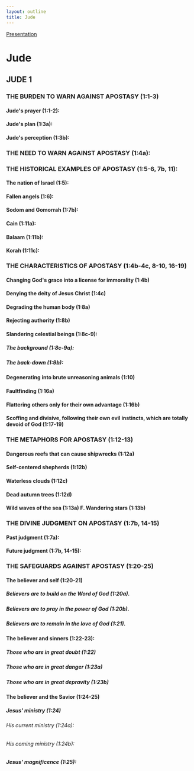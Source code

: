 ```yaml
---
layout: outline
title: Jude
---
```

[Presentation](/Expository/ODP/Jude/Jude.odp)
# Jude
## JUDE 1
### THE BURDEN TO WARN AGAINST APOSTASY (1:1-3) 
####  Jude\'s prayer (1:1-2): 
####  Jude\'s plan (1:3a): 
####  Jude\'s perception (1:3b): 
### THE NEED TO WARN AGAINST APOSTASY (1:4a): 
### THE HISTORICAL EXAMPLES OF APOSTASY (1:5-6, 7b, 11): 
####  The nation of Israel (1:5): 
####  Fallen angels (1:6): 
####  Sodom and Gomorrah (1:7b): 
####  Cain (1:11a): 
####  Balaam (1:11b): 
####  Korah (1:11c): 
### THE CHARACTERISTICS OF APOSTASY (1:4b-4c, 8-10, 16-19) 
####  Changing God\'s grace into a license for immorality (1:4b) 
####  Denying the deity of Jesus Christ (1:4c) 
####  Degrading the human body (1:8a) 
####  Rejecting authority (1:8b) 
####  Slandering celestial beings (1:8c-9): 
#####  The background (1:8c-9a): 
#####  The back-down (1:9b): 
####  Degenerating into brute unreasoning animals (1:10) 
####  Faultfinding (1:16a) 
####  Flattering others only for their own advantage (1:16b) 
####  Scoffing and divisive, following their own evil instincts, which are totally devoid of God (1:17-19) 
### THE METAPHORS FOR APOSTASY (1:12-13) 
####  Dangerous reefs that can cause shipwrecks (1:12a) 
####  Self-centered shepherds (1:12b) 
####  Waterless clouds (1:12c) 
####  Dead autumn trees (1:12d) 
####  Wild waves of the sea (1:13a) F. Wandering stars (1:13b) 
### THE DIVINE JUDGMENT ON APOSTASY (1:7b, 14-15) 
####  Past judgment (1:7a): 
####  Future judgment (1:7b, 14-15): 
### THE SAFEGUARDS AGAINST APOSTASY (1:20-25) 
####  The believer and self (1:20-21) 
#####  Believers are to build on the Word of God (1:20a). 
#####  Believers are to pray in the power of God (1:20b). 
#####  Believers are to remain in the love of God (1:21). 
####  The believer and sinners (1:22-23): 
#####  Those who are in great doubt (1:22) 
#####  Those who are in great danger (1:23a) 
#####  Those who are in great depravity (1:23b) 
####  The believer and the Savior (1:24-25) 
#####  Jesus\' ministry (1:24) 
######  His current ministry (1:24a): 
######  His coming ministry (1:24b): 
#####  Jesus\' magnificence (1:25): 
